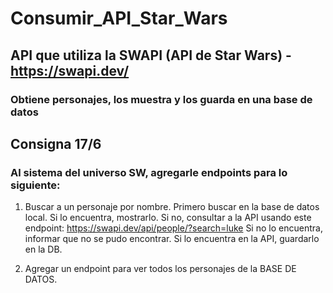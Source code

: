 # Consumir_API_Star_Wars
## API que utiliza la SWAPI (API de Star Wars) - https://swapi.dev/
### Obtiene personajes, los muestra y los guarda en una base de datos

## Consigna 17/6
### Al sistema del universo SW, agregarle endpoints para lo siguiente:

1) Buscar a un personaje por nombre.
   Primero buscar en la base de datos local.
   Si lo encuentra, mostrarlo.
   Si no, consultar a la API usando este endpoint:
   https://swapi.dev/api/people/?search=luke
   Si no lo encuentra, informar que no se pudo encontrar.
   Si lo encuentra en la API, guardarlo en la DB.

2) Agregar un endpoint para ver todos los personajes de la BASE DE DATOS.


